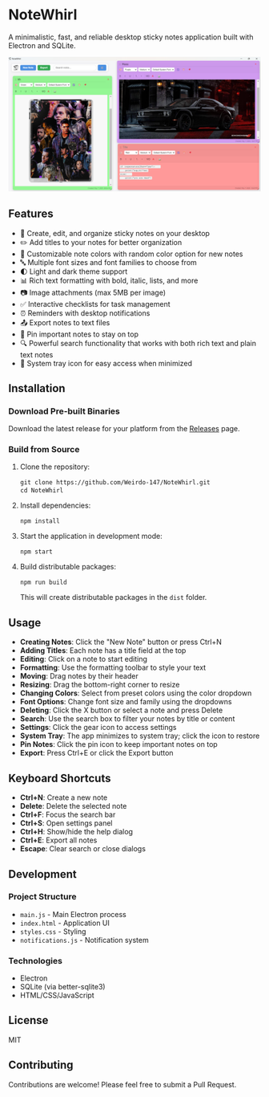 # NoteWhirl

A minimalistic, fast, and reliable desktop sticky notes application built with Electron and SQLite.

![NoteWhirl Screenshot](assets/screenshot.png)

## Features

- 📝 Create, edit, and organize sticky notes on your desktop
- ✏️ Add titles to your notes for better organization
- 🎨 Customizable note colors with random color option for new notes
- 🔤 Multiple font sizes and font families to choose from
- 🌓 Light and dark theme support
- 📊 Rich text formatting with bold, italic, lists, and more
- 📷 Image attachments (max 5MB per image)
- ✅ Interactive checklists for task management
- ⏰ Reminders with desktop notifications
- 📤 Export notes to text files
- 📌 Pin important notes to stay on top
- 🔍 Powerful search functionality that works with both rich text and plain text notes
- 🔄 System tray icon for easy access when minimized

## Installation

### Download Pre-built Binaries

Download the latest release for your platform from the [Releases](https://github.com/Weirdo-147/NoteWhirl/releases) page.

### Build from Source

1. Clone the repository:
   ```
   git clone https://github.com/Weirdo-147/NoteWhirl.git
   cd NoteWhirl
   ```

2. Install dependencies:
   ```
   npm install
   ```

3. Start the application in development mode:
   ```
   npm start
   ```

4. Build distributable packages:
   ```
   npm run build
   ```
   This will create distributable packages in the `dist` folder.

## Usage

- **Creating Notes**: Click the "New Note" button or press Ctrl+N
- **Adding Titles**: Each note has a title field at the top
- **Editing**: Click on a note to start editing
- **Formatting**: Use the formatting toolbar to style your text
- **Moving**: Drag notes by their header
- **Resizing**: Drag the bottom-right corner to resize
- **Changing Colors**: Select from preset colors using the color dropdown
- **Font Options**: Change font size and family using the dropdowns
- **Deleting**: Click the X button or select a note and press Delete
- **Search**: Use the search box to filter your notes by title or content
- **Settings**: Click the gear icon to access settings
- **System Tray**: The app minimizes to system tray; click the icon to restore
- **Pin Notes**: Click the pin icon to keep important notes on top
- **Export**: Press Ctrl+E or click the Export button

## Keyboard Shortcuts

- **Ctrl+N**: Create a new note
- **Delete**: Delete the selected note
- **Ctrl+F**: Focus the search bar
- **Ctrl+S**: Open settings panel
- **Ctrl+H**: Show/hide the help dialog
- **Ctrl+E**: Export all notes
- **Escape**: Clear search or close dialogs

## Development

### Project Structure

- `main.js` - Main Electron process
- `index.html` - Application UI
- `styles.css` - Styling
- `notifications.js` - Notification system

### Technologies

- Electron
- SQLite (via better-sqlite3)
- HTML/CSS/JavaScript

## License

MIT

## Contributing

Contributions are welcome! Please feel free to submit a Pull Request. 

